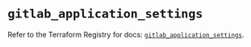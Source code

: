 # `gitlab_application_settings`

Refer to the Terraform Registry for docs: [`gitlab_application_settings`](https://registry.terraform.io/providers/gitlabhq/gitlab/17.7.1/docs/resources/application_settings).
